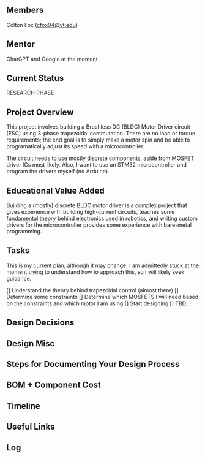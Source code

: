 ## Members
Colton Fox (cfox04@vt.edu)

## Mentor
ChatGPT and Google at the moment

## Current Status
RESEARCH PHASE

## Project Overview

This project involves building a Brushless DC (BLDC) Motor Driver circuit (ESC) using 3-phase trapezoidal commutation. There are no load or torque requirements; the end goal is to simply make a motor spin and be able to programatically adjust its speed with a microcontroller.

The circuit needs to use mostly discrete components, aside from MOSFET driver ICs most likely. Also, I want to use an STM32 microcontroller and program the drivers myself (no Arduino).

## Educational Value Added

Building a (mostly) discrete BLDC motor driver is a complex project that gives experience with building high-current circuits, teaches some fundamental theory behind electronics used in robotics, and writing custom drivers for the microcontroller provides some experience with bare-metal programming.

## Tasks

This is my current plan, although it may change. I am admittedly stuck at the moment trying to understand how to approach this, so I will likely seek guidance.

[] Understand the theory behind trapezoidal control (almost there)
[] Determine some constraints
[] Determine which MOSFETS I will need based on the constraints and which motor I am using
[] Start designing
[] TBD...

## Design Decisions

<!-- Your Text Here. You may work with your mentor on this later when they are assigned -->

## Design Misc

<!-- Your Text Here. You may work with your mentor on this later when they are assigned -->

## Steps for Documenting Your Design Process

<!-- Your Text Here. You may work with your mentor on this later when they are assigned -->

## BOM + Component Cost

<!-- Your Text Here. You may work with your mentor on this later when they are assigned -->

## Timeline

<!-- Your Text Here. You may work with your mentor on this later when they are assigned -->

## Useful Links

<!-- Your Text Here. You may work with your mentor on this later when they are assigned -->

## Log

<!-- Your Text Here. You may work with your mentor on this later when they are assigned -->

